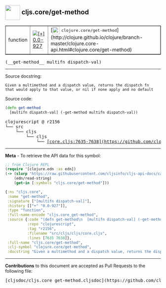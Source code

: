 ## <img width="48px" valign="middle" src="http://i.imgur.com/Hi20huC.png"> cljs.core/get-method

 <table border="1">
<tr>

<td>function</td>
<td><a href="https://github.com/cljsinfo/cljs-api-docs/tree/0.0-927"><img valign="middle" alt="[+] 0.0-927" src="https://img.shields.io/badge/+-0.0--927-lightgrey.svg"></a> </td>
<td>
[<img height="24px" valign="middle" src="http://i.imgur.com/1GjPKvB.png"> <samp>clojure.core/get-method</samp>](http://clojure.github.io/clojure/branch-master/clojure.core-api.html#clojure.core/get-method)
</td>
</tr>
</table>

 <samp>
(__get-method__ multifn dispatch-val)<br>
</samp>

---




Source docstring:

```
Given a multimethod and a dispatch value, returns the dispatch fn
that would apply to that value, or nil if none apply and no default
```

Source code:

```clj
(defn get-method
  [multifn dispatch-val] (-get-method multifn dispatch-val))
```

 <pre>
clojurescript @ r2156
└── src
    └── cljs
        └── cljs
            └── <ins>[core.cljs:7635-7638](https://github.com/clojure/clojurescript/blob/r2156/src/cljs/cljs/core.cljs#L7635-L7638)</ins>
</pre>


---

__Meta__ - To retrieve the API data for this symbol:

```clj
;; from Clojure REPL
(require '[clojure.edn :as edn])
(-> (slurp "https://raw.githubusercontent.com/cljsinfo/cljs-api-docs/catalog/cljs-api.edn")
    (edn/read-string)
    (get-in [:symbols "cljs.core/get-method"]))
```

```clj
{:ns "cljs.core",
 :name "get-method",
 :signature ["[multifn dispatch-val]"],
 :history [["+" "0.0-927"]],
 :type "function",
 :full-name-encode "cljs.core_get-method",
 :source {:code "(defn get-method\n  [multifn dispatch-val] (-get-method multifn dispatch-val))",
          :repo "clojurescript",
          :tag "r2156",
          :filename "src/cljs/cljs/core.cljs",
          :lines [7635 7638]},
 :full-name "cljs.core/get-method",
 :clj-symbol "clojure.core/get-method",
 :docstring "Given a multimethod and a dispatch value, returns the dispatch fn\nthat would apply to that value, or nil if none apply and no default"}

```

---

__Contributions__ to this document are accepted as Pull Requests to the following file:

 <pre>
[cljsdoc/cljs.core_get-method.cljsdoc](https://github.com/cljsinfo/cljs-api-docs/blob/master/cljsdoc/cljs.core_get-method.cljsdoc)
</pre>

